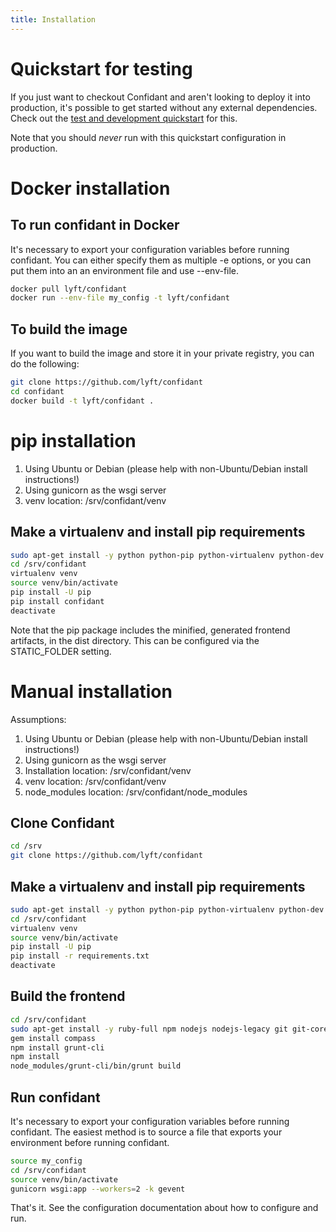 ```yaml
---
title: Installation
---
```


# Quickstart for testing

If you just want to checkout Confidant and aren't looking to deploy it into
production, it's possible to get started without any external dependencies.
Check out the [test and development quickstart](../../advanced/contributing/#quickstart-for-testing-or-development)
for this.

Note that you should _never_ run with this quickstart configuration in production.

# Docker installation

## To run confidant in Docker

It's necessary to export your configuration variables before running confidant.
You can either specify them as multiple -e options, or you can put them into an
an environment file and use --env-file.

```bash
docker pull lyft/confidant
docker run --env-file my_config -t lyft/confidant
```

## To build the image

If you want to build the image and store it in your private registry, you can
do the following:

```bash
git clone https://github.com/lyft/confidant
cd confidant
docker build -t lyft/confidant .
```

# pip installation

1. Using Ubuntu or Debian (please help with non-Ubuntu/Debian install
   instructions!)
1. Using gunicorn as the wsgi server
1. venv location: /srv/confidant/venv

## Make a virtualenv and install pip requirements

```bash
sudo apt-get install -y python python-pip python-virtualenv python-dev build-essential libffi-dev libxml2-dev libxmlsec1-dev
cd /srv/confidant
virtualenv venv
source venv/bin/activate
pip install -U pip
pip install confidant
deactivate
```

Note that the pip package includes the minified, generated frontend artifacts,
in the dist directory. This can be configured via the STATIC_FOLDER setting.

# Manual installation

Assumptions:

1. Using Ubuntu or Debian (please help with non-Ubuntu/Debian install
   instructions!)
1. Using gunicorn as the wsgi server
1. Installation location: /srv/confidant/venv
1. venv location: /srv/confidant/venv
1. node\_modules location: /srv/confidant/node\_modules

## Clone Confidant

```bash
cd /srv
git clone https://github.com/lyft/confidant
```

## Make a virtualenv and install pip requirements

```bash
sudo apt-get install -y python python-pip python-virtualenv python-dev build-essential libffi-dev libxml2-dev libxmlsec1-dev
cd /srv/confidant
virtualenv venv
source venv/bin/activate
pip install -U pip
pip install -r requirements.txt
deactivate
```

## Build the frontend

```bash
cd /srv/confidant
sudo apt-get install -y ruby-full npm nodejs nodejs-legacy git git-core
gem install compass
npm install grunt-cli
npm install
node_modules/grunt-cli/bin/grunt build
```

## Run confidant

It's necessary to export your configuration variables before running confidant.
The easiest method is to source a file that exports your environment before
running confidant.

```bash
source my_config
cd /srv/confidant
source venv/bin/activate
gunicorn wsgi:app --workers=2 -k gevent
```

That's it. See the configuration documentation about how to configure and run.
